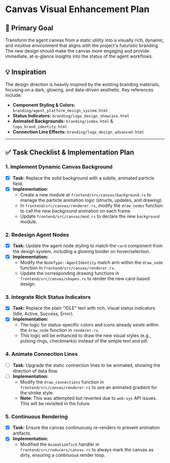 # Canvas Visual Enhancement Plan

## 🎯 **Primary Goal**

Transform the agent canvas from a static utility into a visually rich, dynamic, and intuitive environment that aligns with the project's futuristic branding. The new design should make the canvas more engaging and provide immediate, at-a-glance insights into the status of the agent workflows.

## 💡 **Inspiration**

The design direction is heavily inspired by the existing branding materials, focusing on a dark, glowing, and data-driven aesthetic. Key references include:

-   **Component Styling & Colors:** `branding/agent_platform_design_system.html`
-   **Status Indicators:** `branding/logo_design_showcase.html`
-   **Animated Backgrounds:** `branding/index.html` & `logo_brand_identity.html`
-   **Connection Line Effects:** `branding/logo_design_advanced.html`

---

## ✅ **Task Checklist & Implementation Plan**

### 1. Implement Dynamic Canvas Background

-   [x] **Task:** Replace the solid background with a subtle, animated particle field.
-   [x] **Implementation:**
    -   Create a new module at `frontend/src/canvas/background.rs` to manage the particle animation logic (structs, updates, and drawing).
    -   In `frontend/src/canvas/renderer.rs`, modify the `draw_nodes` function to call the new background animation on each frame.
    -   Update `frontend/src/canvas/mod.rs` to declare the new `background` module.

### 2. Redesign Agent Nodes

-   [x] **Task:** Update the agent node styling to match the `card` component from the design system, including a glowing border on hover/selection.
-   [x] **Implementation:**
    -   Modify the `NodeType::AgentIdentity` match arm within the `draw_node` function in `frontend/src/canvas/renderer.rs`.
    -   Update the corresponding drawing functions in `frontend/src/canvas/shapes.rs` to render the new card-based design.

### 3. Integrate Rich Status Indicators

-   [x] **Task:** Replace the plain "IDLE" text with rich, visual status indicators (Idle, Active, Success, Error).
-   [x] **Implementation:**
    -   The logic for status-specific colors and icons already exists within the `draw_node` function in `renderer.rs`.
    -   This logic will be enhanced to draw the new visual styles (e.g., pulsing rings, checkmarks) instead of the simple text and pill.

### 4. Animate Connection Lines

-   [ ] **Task:** Upgrade the static connection lines to be animated, showing the direction of data flow.
-   [ ] **Implementation:**
    -   Modify the `draw_connections` function in `frontend/src/canvas/renderer.rs` to use an animated gradient for the stroke style.
    -   **Note:** This was attempted but reverted due to `web-sys` API issues. This will be revisited in the future.

### 5. Continuous Rendering

-   [x] **Task:** Ensure the canvas continuously re-renders to prevent animation artifacts.
-   [x] **Implementation:**
    -   Modified the `AnimationTick` handler in `frontend/src/reducers/canvas.rs` to always mark the canvas as dirty, ensuring a continuous render loop.
